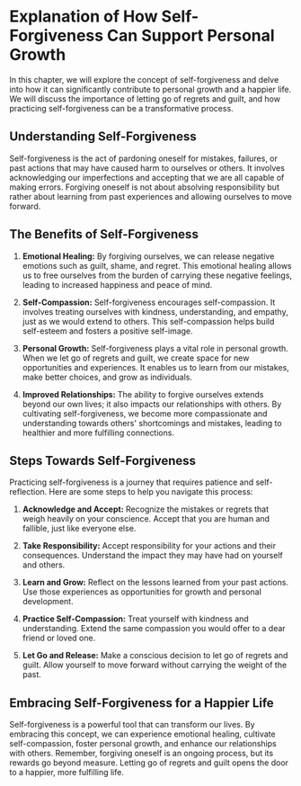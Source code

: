 # Explanation of How Self-Forgiveness Can Support Personal Growth

In this chapter, we will explore the concept of self-forgiveness and delve into how it can significantly contribute to personal growth and a happier life. We will discuss the importance of letting go of regrets and guilt, and how practicing self-forgiveness can be a transformative process.

## Understanding Self-Forgiveness

Self-forgiveness is the act of pardoning oneself for mistakes, failures, or past actions that may have caused harm to ourselves or others. It involves acknowledging our imperfections and accepting that we are all capable of making errors. Forgiving oneself is not about absolving responsibility but rather about learning from past experiences and allowing ourselves to move forward.

## The Benefits of Self-Forgiveness

1. **Emotional Healing:** By forgiving ourselves, we can release negative emotions such as guilt, shame, and regret. This emotional healing allows us to free ourselves from the burden of carrying these negative feelings, leading to increased happiness and peace of mind.
    
2. **Self-Compassion:** Self-forgiveness encourages self-compassion. It involves treating ourselves with kindness, understanding, and empathy, just as we would extend to others. This self-compassion helps build self-esteem and fosters a positive self-image.
    
3. **Personal Growth:** Self-forgiveness plays a vital role in personal growth. When we let go of regrets and guilt, we create space for new opportunities and experiences. It enables us to learn from our mistakes, make better choices, and grow as individuals.
    
4. **Improved Relationships:** The ability to forgive ourselves extends beyond our own lives; it also impacts our relationships with others. By cultivating self-forgiveness, we become more compassionate and understanding towards others' shortcomings and mistakes, leading to healthier and more fulfilling connections.
    

## Steps Towards Self-Forgiveness

Practicing self-forgiveness is a journey that requires patience and self-reflection. Here are some steps to help you navigate this process:

1. **Acknowledge and Accept:** Recognize the mistakes or regrets that weigh heavily on your conscience. Accept that you are human and fallible, just like everyone else.
    
2. **Take Responsibility:** Accept responsibility for your actions and their consequences. Understand the impact they may have had on yourself and others.
    
3. **Learn and Grow:** Reflect on the lessons learned from your past actions. Use those experiences as opportunities for growth and personal development.
    
4. **Practice Self-Compassion:** Treat yourself with kindness and understanding. Extend the same compassion you would offer to a dear friend or loved one.
    
5. **Let Go and Release:** Make a conscious decision to let go of regrets and guilt. Allow yourself to move forward without carrying the weight of the past.
    

## Embracing Self-Forgiveness for a Happier Life

Self-forgiveness is a powerful tool that can transform our lives. By embracing this concept, we can experience emotional healing, cultivate self-compassion, foster personal growth, and enhance our relationships with others. Remember, forgiving oneself is an ongoing process, but its rewards go beyond measure. Letting go of regrets and guilt opens the door to a happier, more fulfilling life.
